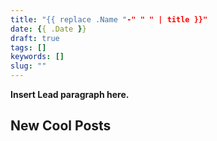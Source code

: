 ```yaml
---
title: "{{ replace .Name "-" " " | title }}"
date: {{ .Date }}
draft: true
tags: []
keywords: []
slug: ""
---
```


**Insert Lead paragraph here.**

## New Cool Posts
